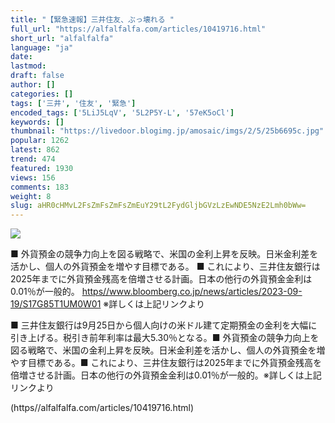 ```yaml
---
title: "【緊急速報】三井住友、ぶっ壊れる "
full_url: "https://alfalfalfa.com/articles/10419716.html"
short_url: "alfalfalfa"
language: "ja"
date: 
lastmod: 
draft: false
author: []
categories: []
tags: ['三井', '住友', '緊急']
encoded_tags: ['5LiJ5LqV', '5L2P5Y-L', '57eK5oCl']
keywords: []
thumbnail: "https://livedoor.blogimg.jp/amosaic/imgs/2/5/25b6695c.jpg"
popular: 1262
latest: 862
trend: 474
featured: 1930
views: 156
comments: 183
weight: 8
slug: aHR0cHMvL2FsZmFsZmFsZmEuY29tL2FydGljbGVzLzEwNDE5NzE2Lmh0bWw=
---
```


![](https://livedoor.blogimg.jp/amosaic/imgs/2/5/25b6695c.jpg)

<div> ■ 外貨預金の競争力向上を図る戦略で、米国の金利上昇を反映。日米金利差を活かし、個人の外貨預金を増やす目標である。 ■ これにより、三井住友銀行は2025年までに外貨預金残高を倍増させる計画。日本の他行の外貨預金金利は0.01％が一般的。 <a href='https//www.bloomberg.co.jp/news/articles/2023-09-19/S17G85T1UM0W01' target='_blank' rel='nofollow'>https//www.bloomberg.co.jp/news/articles/2023-09-19/S17G85T1UM0W01</a> ※詳しくは上記リンクより <p>■ 三井住友銀行は9月25日から個人向けの米ドル建て定期預金の金利を大幅に引き上げる。税引き前年利率は最大5.30％となる。■ 外貨預金の競争力向上を図る戦略で、米国の金利上昇を反映。日米金利差を活かし、個人の外貨預金を増やす目標である。■ これにより、三井住友銀行は2025年までに外貨預金残高を倍増させる計画。日本の他行の外貨預金金利は0.01％が一般的。※詳しくは上記リンクより</p></div>

(https//alfalfalfa.com/articles/10419716.html)
